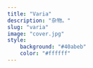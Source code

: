 ```yaml
---
title: "Varia"
description: "杂物。"
slug: "varia"
image: "cover.jpg"
style:
    background: "#40abeb"
    color: "#ffffff"
---
```


